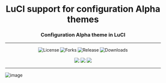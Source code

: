 <div align="center">
  <h1>LuCI support for configuration Alpha themes</h1>
  <h3>Configuration Alpha theme in LuCI</h3>
</div>
<hr/>
<div align="center">
  <img alt="License" src="https://img.shields.io/github/license/animegasan/luci-app-alpha-config?style=for-the-badge">
  <img alt="Forks" src="https://img.shields.io/github/forks/animegasan/luci-app-alpha-config?style=for-the-badge">
  <img alt="Release" src="https://img.shields.io/github/v/release/animegasan/luci-app-alpha-config?style=for-the-badge">
  <img alt="Downloads" src="https://img.shields.io/github/downloads/animegasan/luci-app-alpha-config/total?style=for-the-badge">
</div>
<br/>
<div align="center">
  <a target="_blank" href="https://saweria.co/animegasan" alt="Saweria"><img src="https://img.shields.io/badge/saweria-donation?style=for-the-badge&logo=adobeindesign&labelColor=black&color=%23FFA401"></a>
  <a target="_blank" href="https://www.paypal.com/paypalme/animegasan" alt="PayPal"><img src="https://img.shields.io/badge/paypal-donation?style=for-the-badge&logo=paypal&labelColor=black&color=%23003087"></a>
  <a target="_blank" href="https://www.buymeacoffee.com/animegasan" alt="BuyMeACoffee"><img src="https://img.shields.io/badge/buy%20me%20a%20coffee-donation?style=for-the-badge&logo=buymeacoffee&labelColor=black&color=%23FFDD00"></a>
</div>
<hr/>

![image](https://github.com/animegasan/luci-app-alpha-config/assets/14136053/57afd701-49f9-4fe9-8f35-012cfbb8120a)
